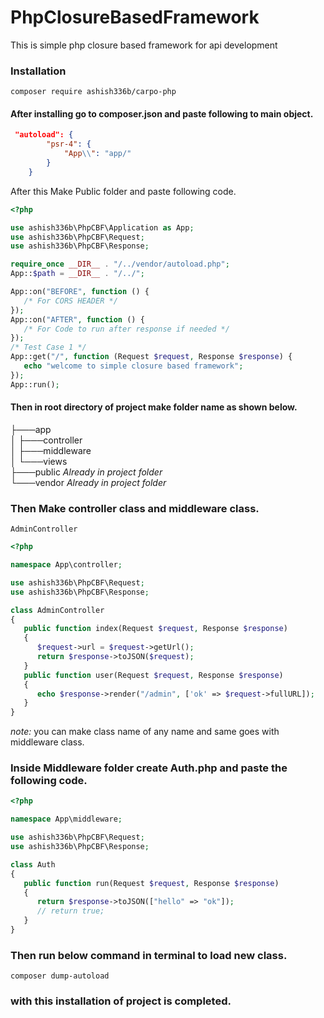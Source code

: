 # PhpClosureBasedFramework

This is simple php closure based framework for api development

### Installation

```composer
composer require ashish336b/carpo-php
```

#### After installing go to composer.json and paste following to main object.

```json
 "autoload": {
        "psr-4": {
            "App\\": "app/"
        }
    }
```

After this Make Public folder and paste following code.

```php
<?php

use ashish336b\PhpCBF\Application as App;
use ashish336b\PhpCBF\Request;
use ashish336b\PhpCBF\Response;

require_once __DIR__ . "/../vendor/autoload.php";
App::$path = __DIR__ . "/../";

App::on("BEFORE", function () {
   /* For CORS HEADER */
});
App::on("AFTER", function () {
   /* For Code to run after response if needed */
});
/* Test Case 1 */
App::get("/", function (Request $request, Response $response) {
   echo "welcome to simple closure based framework";
});
App::run();
```

#### Then in root directory of project make folder name as shown below.

├───app </br>
│ ├───controller </br>
│ ├───middleware </br>
│ └───views </br>
├───public _Already in project folder_</br>
└───vendor _Already in project folder_</br>

### Then Make controller class and middleware class.

`AdminController`

```php
<?php

namespace App\controller;

use ashish336b\PhpCBF\Request;
use ashish336b\PhpCBF\Response;

class AdminController
{
   public function index(Request $request, Response $response)
   {
      $request->url = $request->getUrl();
      return $response->toJSON($request);
   }
   public function user(Request $request, Response $response)
   {
      echo $response->render("/admin", ['ok' => $request->fullURL]);
   }
}
```

_note:_ you can make class name of any name and same goes with middleware class.

### Inside Middleware folder create Auth.php and paste the following code.

```php
<?php

namespace App\middleware;

use ashish336b\PhpCBF\Request;
use ashish336b\PhpCBF\Response;

class Auth
{
   public function run(Request $request, Response $response)
   {
      return $response->toJSON(["hello" => "ok"]);
      // return true;
   }
}
```

### Then run below command in terminal to load new class.

```composer
composer dump-autoload
```

### with this installation of project is completed.
